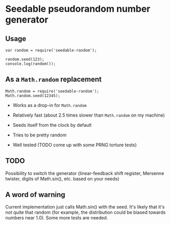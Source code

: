 # Seedable pseudorandom number generator

## Usage

	var random = require('seedable-random');

	random.seed(123);
	console.log(random());

## As a `Math.random` replacement

	Math.random = require('seedable-random');
	Math.random.seed(12345);

- Works as a drop-in for `Math.random`

- Relatively fast (about 2.5 times slower than `Math.random` on my machine)

- Seeds itself from the clock by default

- Tries to be pretty random

- Well tested (TODO come up with some PRNG torture tests)

## TODO

Possibility to switch the generator (linear-feedback shift register, Mersenne
twister, digits of Math.sin(), etc. based on your needs)

## A word of warning

Current implementation just calls Math.sin() with the seed.  It's likely that
it's not quite that random (for example, the distribution could be biased
towards numbers near 1.0).  Some more tests are needed.

